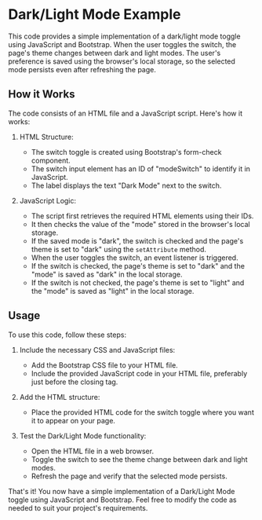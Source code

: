 # Dark/Light Mode Example

This code provides a simple implementation of a dark/light mode toggle using JavaScript and Bootstrap. When the user toggles the switch, the page's theme changes between dark and light modes. The user's preference is saved using the browser's local storage, so the selected mode persists even after refreshing the page.

## How it Works

The code consists of an HTML file and a JavaScript script. Here's how it works:

1. HTML Structure:

   - The switch toggle is created using Bootstrap's form-check component.
   - The switch input element has an ID of "modeSwitch" to identify it in JavaScript.
   - The label displays the text "Dark Mode" next to the switch.

2. JavaScript Logic:
   - The script first retrieves the required HTML elements using their IDs.
   - It then checks the value of the "mode" stored in the browser's local storage.
   - If the saved mode is "dark", the switch is checked and the page's theme is set to "dark" using the `setAttribute` method.
   - When the user toggles the switch, an event listener is triggered.
   - If the switch is checked, the page's theme is set to "dark" and the "mode" is saved as "dark" in the local storage.
   - If the switch is not checked, the page's theme is set to "light" and the "mode" is saved as "light" in the local storage.

## Usage

To use this code, follow these steps:

1. Include the necessary CSS and JavaScript files:

   - Add the Bootstrap CSS file to your HTML file.
   - Include the provided JavaScript code in your HTML file, preferably just before the closing </body> tag.

2. Add the HTML structure:

   - Place the provided HTML code for the switch toggle where you want it to appear on your page.

3. Test the Dark/Light Mode functionality:
   - Open the HTML file in a web browser.
   - Toggle the switch to see the theme change between dark and light modes.
   - Refresh the page and verify that the selected mode persists.

That's it! You now have a simple implementation of a Dark/Light Mode toggle using JavaScript and Bootstrap. Feel free to modify the code as needed to suit your project's requirements.
